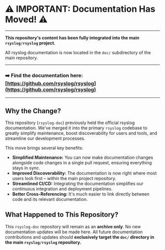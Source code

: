 # ⚠️ IMPORTANT: Documentation Has Moved\! ⚠️

-----

**This repository's content has been fully integrated into the main `rsyslog/rsyslog` project.**

All rsyslog documentation is now located in the `doc/` subdirectory of the main repository.

-----

### **➡️ Find the documentation here: [https://github.com/rsyslog/rsyslog](https://github.com/rsyslog/rsyslog)**

-----

## Why the Change?

This repository (`rsyslog-doc`) previously held the official rsyslog documentation. We've merged it into the primary `rsyslog` codebase to greatly simplify maintenance, boost discoverability for users and tools, and streamline our development processes.

This move brings several key benefits:

  * **Simplified Maintenance:** You can now make documentation changes alongside code changes in a single pull request, ensuring everything stays in sync.
  * **Improved Discoverability:** The documentation is now right where most users look first – within the main project repository.
  * **Streamlined CI/CD:** Integrating the documentation simplifies our continuous integration and deployment pipelines.
  * **Better Cross-Referencing:** It's much easier to link directly between code and its relevant documentation.

## What Happened to This Repository?

This `rsyslog-doc` repository will remain as an **archive only**. No new documentation updates will be made here. All future documentation contributions and updates should **exclusively target the `doc/` directory in the main `rsyslog/rsyslog` repository.**
